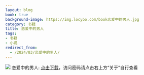```yaml
---
layout: blog
book: true
background-image: https://img.locyoo.com/book恋爱中的男人.jpg
category: 书籍
title: 恋爱中的男人
tags:
- 书籍
- 小说
redirect_from:
  - /2024/03/恋爱中的男人/
---
```

![](https://img.locyoo.com/book恋爱中的男人.jpg)
恋爱中的男人: <a name = "ref1" href="https://url18.ctfile.com/f/50983618-1049275531-90f0aa?p=3619">点击下载</a>，访问密码请点击右上方“关于”自行查看